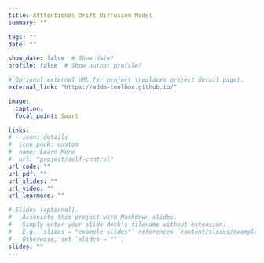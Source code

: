 ```yaml
---
title: Atttentional Drift Diffusion Model
summary: ""

tags: ""
date: ""

show_date: false  # Show date?
profile: false  # Show author profile?

# Optional external URL for project (replaces project detail page).
external_link: "https://addm-toolbox.github.io/"

image:
  caption:
  focal_point: Smart

links:
# - icon: details
#  icon_pack: custom
#  name: Learn More
#  url: "project/self-control"
url_code: ""
url_pdf: ""
url_slides: ""
url_video: ""
url_learmore: ""

# Slides (optional).
#   Associate this project with Markdown slides.
#   Simply enter your slide deck's filename without extension.
#   E.g. `slides = "example-slides"` references `content/slides/example-slides.md`.
#   Otherwise, set `slides = ""`.
slides: ""
---
```

